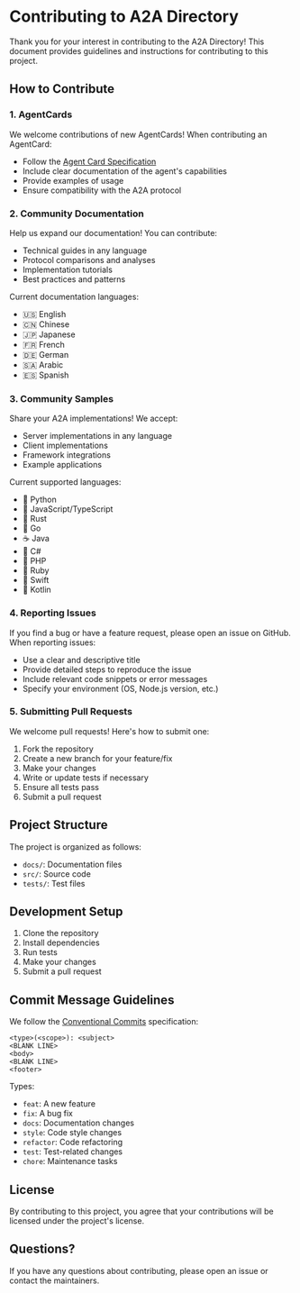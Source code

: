 # Contributing to A2A Directory

Thank you for your interest in contributing to the A2A Directory! This document provides guidelines and instructions for contributing to this project.

## How to Contribute

### 1. AgentCards

We welcome contributions of new AgentCards! When contributing an AgentCard:

- Follow the [Agent Card Specification](https://google.github.io/A2A/#/documentation?id=agent-card)
- Include clear documentation of the agent's capabilities
- Provide examples of usage
- Ensure compatibility with the A2A protocol

### 2. Community Documentation

Help us expand our documentation! You can contribute:

- Technical guides in any language
- Protocol comparisons and analyses
- Implementation tutorials
- Best practices and patterns

Current documentation languages:
- 🇺🇸 English
- 🇨🇳 Chinese
- 🇯🇵 Japanese
- 🇫🇷 French
- 🇩🇪 German
- 🇸🇦 Arabic
- 🇪🇸 Spanish

### 3. Community Samples

Share your A2A implementations! We accept:

- Server implementations in any language
- Client implementations
- Framework integrations
- Example applications

Current supported languages:
- 🐍 Python
- 🚀 JavaScript/TypeScript
- 🦀 Rust
- 🐹 Go
- ☕ Java
- 💎 C#
- 🐘 PHP
- 🔵 Ruby
- 🦫 Swift
- 🦫 Kotlin

### 4. Reporting Issues

If you find a bug or have a feature request, please open an issue on GitHub. When reporting issues:

- Use a clear and descriptive title
- Provide detailed steps to reproduce the issue
- Include relevant code snippets or error messages
- Specify your environment (OS, Node.js version, etc.)

### 5. Submitting Pull Requests

We welcome pull requests! Here's how to submit one:

1. Fork the repository
2. Create a new branch for your feature/fix
3. Make your changes
4. Write or update tests if necessary
5. Ensure all tests pass
6. Submit a pull request

## Project Structure

The project is organized as follows:

- `docs/`: Documentation files
- `src/`: Source code
- `tests/`: Test files

## Development Setup

1. Clone the repository
2. Install dependencies
3. Run tests
4. Make your changes
5. Submit a pull request

## Commit Message Guidelines

We follow the [Conventional Commits](https://www.conventionalcommits.org/) specification:

```
<type>(<scope>): <subject>
<BLANK LINE>
<body>
<BLANK LINE>
<footer>
```

Types:
- `feat`: A new feature
- `fix`: A bug fix
- `docs`: Documentation changes
- `style`: Code style changes
- `refactor`: Code refactoring
- `test`: Test-related changes
- `chore`: Maintenance tasks

## License

By contributing to this project, you agree that your contributions will be licensed under the project's license.

## Questions?

If you have any questions about contributing, please open an issue or contact the maintainers. 